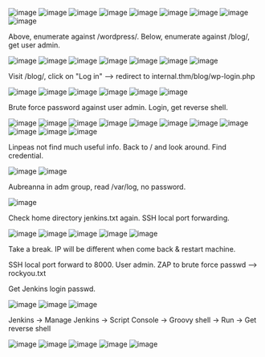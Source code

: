 ![image](https://github.com/user-attachments/assets/7b266bcb-574c-44cf-b79a-156ead305056)
![image](https://github.com/user-attachments/assets/105078f9-9709-4f54-bd69-706646f4f2e7)
![image](https://github.com/user-attachments/assets/8b1e49b9-f1df-46e2-87ca-5af58ea77cde)
![image](https://github.com/user-attachments/assets/7a4b060e-b327-49af-842b-9c09265d9ac7)
![image](https://github.com/user-attachments/assets/fa3a900f-b644-4b37-ac32-b108d40755f7)
![image](https://github.com/user-attachments/assets/0365731c-cfcb-4503-af37-e8ca44624ed5)
![image](https://github.com/user-attachments/assets/4db58e87-8e42-43d0-a2f8-109964fcf333)
![image](https://github.com/user-attachments/assets/063230cf-757a-40dc-8f1d-6660b4af094c)
![image](https://github.com/user-attachments/assets/4dd587e0-31cf-4a77-a0ab-4f24c8226512)

Above, enumerate against /wordpress/. Below, enumerate against /blog/, get user admin.

![image](https://github.com/user-attachments/assets/627fd3cd-099c-4231-87d1-8c102f62011f)
![image](https://github.com/user-attachments/assets/abf82a4f-8de1-4766-9ef4-c1ca331d8337)
![image](https://github.com/user-attachments/assets/bcbdbc8c-7485-4784-b317-1428d90538e3)
![image](https://github.com/user-attachments/assets/335819c0-9cca-4376-8cc7-e3f1de5fbd1e)
![image](https://github.com/user-attachments/assets/f63cb7da-30bd-4a3d-8304-5e0cbacaa203)
![image](https://github.com/user-attachments/assets/debb016b-0a9b-4443-afbb-72a9462db6d9)
![image](https://github.com/user-attachments/assets/b099310f-a574-42dc-abe0-118105748a5c)

Visit /blog/, click on "Log in" --> redirect to internal.thm/blog/wp-login.php

![image](https://github.com/user-attachments/assets/f21fe702-bc4a-4da6-9463-0382a2076df2)
![image](https://github.com/user-attachments/assets/660392bd-fad3-49df-a348-901c21c4d968)
![image](https://github.com/user-attachments/assets/bdf24487-db1f-4473-a6fd-a999a1a61ee4)
![image](https://github.com/user-attachments/assets/71eb0b8f-a9ac-4a4c-ae1d-2bbae715f6e8)
![image](https://github.com/user-attachments/assets/75ea3c6c-ba3b-4638-8bee-3c87d39df67c)
![image](https://github.com/user-attachments/assets/cd2f747b-051e-4adc-bfce-934028f9be45)


Brute force password against user admin. Login, get reverse shell.

![image](https://github.com/user-attachments/assets/f30cf008-a5dc-4d0d-8059-a824950eeb2f)
![image](https://github.com/user-attachments/assets/ca823bed-1014-4717-afb5-b9b1e775c66b)
![image](https://github.com/user-attachments/assets/bb3bd9a8-ef7c-40f7-96d3-0c539ece0eab)
![image](https://github.com/user-attachments/assets/417d02ae-8464-4e38-9435-6223ca0ae465)
![image](https://github.com/user-attachments/assets/20cd0ab1-2baf-44e7-a2b1-f7817bdc0a0e)
![image](https://github.com/user-attachments/assets/8b7b910e-0c26-4985-a497-d3cf1d5b727b)
![image](https://github.com/user-attachments/assets/9018c9c2-92f1-4459-8bc6-01a9b61a71cd)
![image](https://github.com/user-attachments/assets/8a81d886-35e3-400f-a88a-efd5c7c54203)
![image](https://github.com/user-attachments/assets/50c2dd77-7692-4c17-a27f-61e50f559122)
![image](https://github.com/user-attachments/assets/2d514fe5-f4eb-4f10-b886-a756f10218a7)
![image](https://github.com/user-attachments/assets/24558e2f-dfb0-40f2-870b-ee992d1fb879)


Linpeas not find much useful info. Back to / and look around. Find credential.

![image](https://github.com/user-attachments/assets/3f1f30dc-8506-4c54-8dfd-fd721d583aff)
![image](https://github.com/user-attachments/assets/a42ab000-e796-4a1c-a02f-57f7b7abab9e)

Aubreanna in adm group, read /var/log, no password.

![image](https://github.com/user-attachments/assets/58945426-e8ad-4d83-9622-49f486b735ac)

Check home directory jenkins.txt again. SSH local port forwarding.

![image](https://github.com/user-attachments/assets/1a53ddb8-0078-44ef-9da4-5935835082a4)
![image](https://github.com/user-attachments/assets/4fde5818-6a85-4e5c-a284-b08616000f72)
![image](https://github.com/user-attachments/assets/d8a75d36-a913-4f5d-8c8f-fdb049fd4df8)
![image](https://github.com/user-attachments/assets/b0aaa340-b56b-44eb-9447-8020f71d560e)
![image](https://github.com/user-attachments/assets/6471752b-1616-4f96-84f1-e78c534ded9f)

Take a break. IP will be different when come back & restart machine. 

SSH local port forward to 8000. User admin. ZAP to brute force passwd --> rockyou.txt

Get Jenkins login passwd. 

![image](https://github.com/user-attachments/assets/f4336ff1-3609-4446-9ea6-dcfe0c9c83bb)
![image](https://github.com/user-attachments/assets/cdd24acd-8735-4568-a54a-2b0bfba8a5b0)
![image](https://github.com/user-attachments/assets/d65f53d0-d12e-4e1c-9a44-a339fed234df)

Jenkins -> Manage Jenkins -> Script Console -> Groovy shell -> Run -> Get reverse shell

![image](https://github.com/user-attachments/assets/d0102154-5e31-4980-858b-9472d5077727)
![image](https://github.com/user-attachments/assets/bb8c7498-e48c-4d4e-9e28-8fedeb9bf6c4)
![image](https://github.com/user-attachments/assets/2a6778da-653f-4e33-8ca2-c891014a2fda)
![image](https://github.com/user-attachments/assets/310d23c5-d44e-4047-b3e6-31a9258e7b9f)
![image](https://github.com/user-attachments/assets/9f80dd3f-f5fe-4318-97bf-728efd6321b0)




